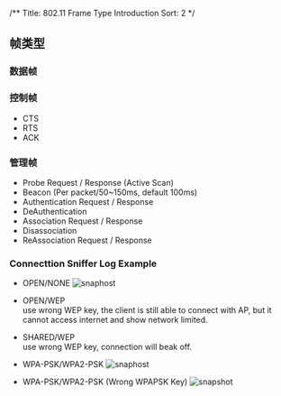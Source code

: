 /**
Title: 802.11 Frame Type Introduction
Sort: 2
*/
## 帧类型

### 数据帧

### 控制帧
- CTS
- RTS
- ACK

### 管理帧
- Probe Request / Response (Active Scan)
- Beacon (Per packet/50~150ms, default 100ms)
- Authentication Request / Response
- DeAuthentication
- Association Request / Response
- Disassociation
- ReAssociation Request / Response

### Connecttion Sniffer Log Example
- OPEN/NONE
![snaphost](%image_url%/2015111606.png)

- OPEN/WEP  
use wrong WEP key, the client is still able to connect with AP,
but it cannot access internet and show network limited.

- SHARED/WEP   
use wrong WEP key, connection will beak off.

- WPA-PSK/WPA2-PSK
![snaphost](%image_url%/2015111607.png)

- WPA-PSK/WPA2-PSK (Wrong WPAPSK Key)
![snapshot](%image_url%/2015111608.png)


